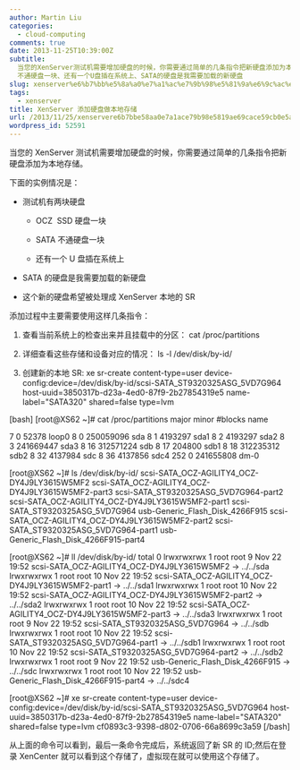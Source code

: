 ```yaml
---
author: Martin Liu
categories:
  - cloud-computing
comments: true
date: 2013-11-25T10:39:00Z
subtitle:
  当您的XenServer测试机需要增加硬盘的时候，你需要通过简单的几条指令把新硬盘添加为本地存储。下面的实例情况是：测试机有两块硬盘、OCZ  SSD硬盘一块、SATA
  不通硬盘一块、还有一个U盘插在系统上、SATA的硬盘是我需要加载的新硬盘
slug: xenserver%e6%b7%bb%e5%8a%a0%e7%a1%ac%e7%9b%98%e5%81%9a%e6%9c%ac%e5%9c%b0%e5%ad%98%e5%82%a8
tags:
  - xenserver
title: XenServer 添加硬盘做本地存储
url: /2013/11/25/xenservere6b7bbe58aa0e7a1ace79b98e5819ae69cace59cb0e5ad98e582a8/
wordpress_id: 52591
---
```


当您的 XenServer 测试机需要增加硬盘的时候，你需要通过简单的几条指令把新硬盘添加为本地存储。

下面的实例情况是：

- 测试机有两块硬盘

  - OCZ  SSD 硬盘一块

  - SATA 不通硬盘一块

  - 还有一个 U 盘插在系统上

- SATA 的硬盘是我需要加载的新硬盘
- 这个新的硬盘希望被处理成 XenServer 本地的 SR

添加过程中主要需要使用这样几条指令：

1. 查看当前系统上的检查出来并且挂载中的分区： cat /proc/partitions

2. 详细查看这些存储和设备对应的情况： ls -l /dev/disk/by-id/

3. 创建新的本地 SR: xe sr-create content-type=user device-config:device=/dev/disk/by-id/scsi-SATA_ST9320325ASG_5VD7G964 host-uuid=3850317b-d23a-4ed0-87f9-2b27854319e5 name-label="SATA320" shared=false type=lvm

[bash]
[root@XS62 ~]# cat /proc/partitions
major minor #blocks name

7 0 52378 loop0
8 0 250059096 sda
8 1 4193297 sda1
8 2 4193297 sda2
8 3 241669447 sda3
8 16 312571224 sdb
8 17 204800 sdb1
8 18 312235312 sdb2
8 32 4137984 sdc
8 36 4137856 sdc4
252 0 241655808 dm-0

[root@XS62 ~]# ls /dev/disk/by-id/
scsi-SATA_OCZ-AGILITY4_OCZ-DY4J9LY3615W5MF2 scsi-SATA_OCZ-AGILITY4_OCZ-DY4J9LY3615W5MF2-part3 scsi-SATA_ST9320325ASG_5VD7G964-part2
scsi-SATA_OCZ-AGILITY4_OCZ-DY4J9LY3615W5MF2-part1 scsi-SATA_ST9320325ASG_5VD7G964 usb-Generic_Flash_Disk_4266F915
scsi-SATA_OCZ-AGILITY4_OCZ-DY4J9LY3615W5MF2-part2 scsi-SATA_ST9320325ASG_5VD7G964-part1 usb-Generic_Flash_Disk_4266F915-part4

[root@XS62 ~]# ll /dev/disk/by-id/
total 0
lrwxrwxrwx 1 root root 9 Nov 22 19:52 scsi-SATA_OCZ-AGILITY4_OCZ-DY4J9LY3615W5MF2 -> ../../sda
lrwxrwxrwx 1 root root 10 Nov 22 19:52 scsi-SATA_OCZ-AGILITY4_OCZ-DY4J9LY3615W5MF2-part1 -> ../../sda1
lrwxrwxrwx 1 root root 10 Nov 22 19:52 scsi-SATA_OCZ-AGILITY4_OCZ-DY4J9LY3615W5MF2-part2 -> ../../sda2
lrwxrwxrwx 1 root root 10 Nov 22 19:52 scsi-SATA_OCZ-AGILITY4_OCZ-DY4J9LY3615W5MF2-part3 -> ../../sda3
lrwxrwxrwx 1 root root 9 Nov 22 19:52 scsi-SATA_ST9320325ASG_5VD7G964 -> ../../sdb
lrwxrwxrwx 1 root root 10 Nov 22 19:52 scsi-SATA_ST9320325ASG_5VD7G964-part1 -> ../../sdb1
lrwxrwxrwx 1 root root 10 Nov 22 19:52 scsi-SATA_ST9320325ASG_5VD7G964-part2 -> ../../sdb2
lrwxrwxrwx 1 root root 9 Nov 22 19:52 usb-Generic_Flash_Disk_4266F915 -> ../../sdc
lrwxrwxrwx 1 root root 10 Nov 22 19:52 usb-Generic_Flash_Disk_4266F915-part4 -> ../../sdc4

[root@XS62 ~]# xe sr-create content-type=user device-config:device=/dev/disk/by-id/scsi-SATA_ST9320325ASG_5VD7G964 host-uuid=3850317b-d23a-4ed0-87f9-2b27854319e5 name-label="SATA320" shared=false type=lvm
cf0893c3-9398-d802-0706-66a8699c3a59
[/bash]

从上面的命令可以看到，最后一条命令完成后，系统返回了新 SR 的 ID;然后在登录 XenCenter 就可以看到这个存储了，虚拟现在就可以使用这个存储了。
